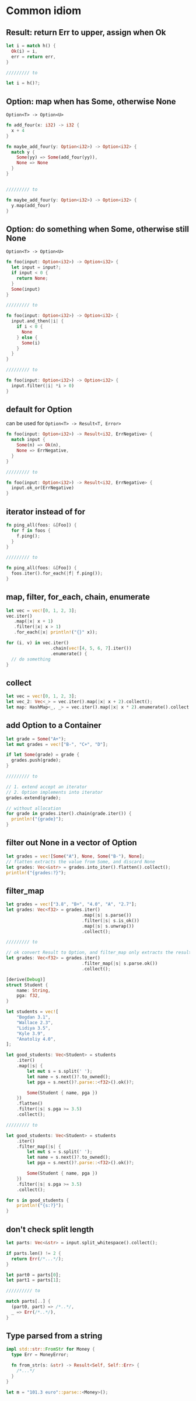 # Common idiom

## Result: return Err to upper, assign when Ok

```rust
let i = match h() {
  Ok(i) = i,
  err = return err,
}

///////// to

let i = h()?;
```

## Option: map when has Some, otherwise None

`Option<T> -> Option<U>`

```rust
fn add_four(x: i32) -> i32 {
  x + 4
}

fn maybe_add_four(y: Option<i32>) -> Option<i32> {
  match y {
    Some(yy) => Some(add_four(yy)),
    None => None
  }
}


///////// to

fn maybe_add_four(y: Option<i32>) -> Option<i32> {
  y.map(add_four)
}
```

## Option: do something when Some, otherwise still None

`Option<T> -> Option<U>`

```rust
fn foo(input: Option<i32>) -> Option<i32> {
  let input = input?;
  if input < 0 {
    return None;
  }
  Some(input)
}

///////// to

fn foo(input: Option<i32>) -> Option<i32> {
  input.and_then(|i| {
    if i < 0 {
      None
    } else {
      Some(i)
    }
  }
}

///////// to

fn foo(input: Option<i32>) -> Option<i32> {
  input.filter(|i| *i > 0)
}
```

## default for Option

can be used for `Option<T> -> Result<T, Error>`

```rust
fn foo(input: Option<i32>) -> Result<i32, ErrNegative> {
  match input {
    Some(n) => Ok(n),
    None => ErrNegative,
  }
}

///////// to

fn foo(input: Option<i32>) -> Result<i32, ErrNegative> {
  input.ok_or(ErrNegative)
}
```

## iterator instead of for

```rust
fn ping_all(foos: &[Foo]) {
  for f in foos {
    f.ping();
  }
}

///////// to

fn ping_all(foos: &[Foo]) {
  foos.iter().for_each(|f| f.ping());
}
```

## map, filter, for_each, chain, enumerate

```rust
let vec = vec![0, 1, 2, 3];
vec.iter()
   .map(|x| x + 1)
   .filter(|x| x > 1)
   .for_each(|x| println!("{}" x));

for (i, v) in vec.iter()
                 .chain(vec![4, 5, 6, 7].iter())
                 .enumerate() {
  // do something
}
```

## collect

```rust
let vec = vec![0, 1, 2, 3];
let vec_2: Vec<_> = vec.iter().map(|x| x + 2).collect();
let map: HashMap<_, _> = vec.iter().map(|x| x * 2).enumerate().collect();
```

## add Option to a Container

```rust
let grade = Some("A+");
let mut grades = vec!["B-", "C+", "D"];

if let Some(grade) = grade {
  grades.push(grade);
}

///////// to

// 1. extend accept an iterator
// 2. Option implements into iterator
grades.extend(grade);

// without allocation
for grade in grades.iter().chain(grade.iter()) {
  println!("{grade}");
}
```

## filter out None in a vector of Option

```rust
let grades = vec![Some("A"), None, Some("B-"), None];
// flatten extracts the value from Some, and discard None
let grades: Vec<&str> = grades.into_iter().flatten().collect();
println!("{grades:?}");
```

## filter_map

```rust
let grades = vec!["3.8", "B+", "4.0", "A", "2.7"];
let grades: Vec<f32> = grades.iter()
                             .map(|s| s.parse())
                             .filter(|s| s.is_ok())
                             .map(|s| s.unwrap())
                             .collect();

///////// to

// ok convert Result to Option, and filter_map only extracts the result from Some
let grades: Vec<f32> = grades.iter()
                             .filter_map(|s| s.parse.ok())
                             .collect();
```

```rust
[derive(Debug)]
struct Student {
    name: String,
    pga: f32,
}

let students = vec![
    "Bogdan 3.1",
    "Wallace 2.3",
    "Lidiya 3.5",
    "Kyle 3.9",
    "Anatoliy 4.0",
];

let good_students: Vec<Student> = students
    .iter()
    .map(|s| {
        let mut s = s.split(' ');
        let name = s.next()?.to_owned();
        let pga = s.next()?.parse::<f32>().ok()?;

        Some(Student { name, pga })
    })
    .flatten()
    .filter(|s| s.pga >= 3.5)
    .collect();

///////// to

let good_students: Vec<Student> = students
    .iter()
    .filter_map(|s| {
        let mut s = s.split(' ');
        let name = s.next()?.to_owned();
        let pga = s.next()?.parse::<f32>().ok()?;

        Some(Student { name, pga })
    })
    .filter(|s| s.pga >= 3.5)
    .collect();

for s in good_students {
    println!("{s:?}");
}
```

## don't check split length

```rust
let parts: Vec<&str> = input.split_whitespace().collect();

if parts.len() != 2 {
  return Err(/*...*/);
}

let part0 = parts[0];
let part1 = parts[1];

////////// to

match parts[..] {
  (part0, part) => /*..*/,
  _ => Err(/*..*/),
}
```

## Type parsed from a string

```rust
impl std::str::FromStr for Money {
  type Err = MoneyError;

  fn from_str(s: &str) -> Result<Self, Self::Err> {
    /*...*/
  }
}

let m = "101.3 euro"::parse::<Money>();
```
